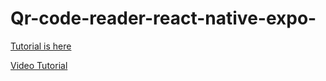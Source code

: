 # Qr-code-reader-react-native-expo-

[Tutorial is here](https://youtu.be/nRyDPNisjD8)

[Video Tutorial](https://www.youtube.com/watch?v=3mMyd3r2LRc&list=PLO3Dk6jx9EITZ1EMC3eUYDEx9w13dNm-X&index=17)
